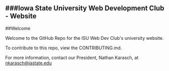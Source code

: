 ###Iowa State University Web Development Club - Website
---
##Welcome

Welcome to the GitHub Repo for the ISU Web Dev Club's university website. 

To contribute to this repo, view the CONTRIBUTING.md.

For more information, contact our President, Nathan Karasch, at nkarasch@iastate.edu